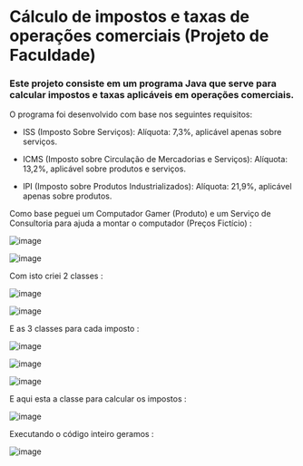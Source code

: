 # Cálculo de impostos e taxas de operações comerciais (Projeto de Faculdade)

### Este projeto consiste em um programa Java que serve para calcular impostos e taxas aplicáveis em operações comerciais.

O programa foi desenvolvido com base nos seguintes requisitos:


- ISS (Imposto Sobre Serviços): Alíquota: 7,3%, aplicável apenas sobre serviços.

- ICMS (Imposto sobre Circulação de Mercadorias e Serviços): Alíquota: 13,2%, aplicável sobre produtos e serviços.
  
- IPI (Imposto sobre Produtos Industrializados): Alíquota: 21,9%, aplicável apenas sobre produtos.

Como base peguei um Computador Gamer (Produto) e um Serviço de Consultoria para ajuda a montar o computador (Preços Fictício) : 

![image](https://github.com/user-attachments/assets/fe7d9620-32dd-49c6-b925-e417be98be95)

![image](https://github.com/user-attachments/assets/58aad1c3-4f8c-4bdc-abb0-289606c9fafd)

Com isto criei 2 classes : 

![image](https://github.com/user-attachments/assets/eec6739d-dd29-4d8b-a5c7-059b8ee81227)

![image](https://github.com/user-attachments/assets/65d1bf6d-6550-49e2-b331-bdbddf4214a6)

E as 3 classes para cada imposto :

![image](https://github.com/user-attachments/assets/8630b6e6-613b-42d0-9c75-d883f182ac18)

![image](https://github.com/user-attachments/assets/77d5c1dc-aecc-4f4a-b362-6994d418cfff)

![image](https://github.com/user-attachments/assets/054a5ca8-cad4-4f35-b9dd-517d5a74f209)

E aqui esta a classe para calcular os impostos :

![image](https://github.com/user-attachments/assets/463d9790-414b-462a-ae87-cba3adb53b29)

Executando o código inteiro geramos :

![image](https://github.com/user-attachments/assets/61d7b2ce-a49e-4ffc-a339-ac68fffe3d28)
